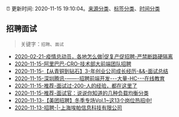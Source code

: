:alarm_clock: 更新时间: 2020-11-15 19:10:04。[来源分类](../README.md)、[标签分类](../TAGS.md)、[时间分类](../TIMELINE.md)

## 招聘面试


> 关键字：`招聘`、`面试`



- [2020-02-21-疫情总动员，各地怎么做|促复产促招聘-严禁断路硬隔离](http://m.china.caixin.com/m/2020-02-22/101519091.html) 
- [2020-11-15-阿里巴巴-CRO-技术部大前端团队招聘](https://juejin.im/post/6895398841990774798) 
- [2020-11-15-【从青铜到钻石】3-年创业公司成长经历-&&-面试总结](https://juejin.im/post/6895347434029842440) 
- [2020-11-15-深圳腾讯-——-招聘前端开发---大量-HC---在线教育](https://www.v2ex.com/t/725568) 
- [2020-11-15-推荐-面试过-200-人的经验，都在这里了](https://toutiao.io/k/pfctyn9) 
- [2020-11-15-推荐-面试官：说说你知道的几种负载均衡分类](https://toutiao.io/k/ypwk0no) 
- [2020-11-13-【美团招聘】冬季专场Vol.1~这13个岗位热招中!](https://sec.thief.one/article_content?a_id=0c94c23144faca42b66f855299c0988d) 
- [2020-11-13-招聘-|-上海埃帕信息科技有限公司](https://sec.thief.one/article_content?a_id=b64567b976b9fa210b3a50d12fc1ca55) 